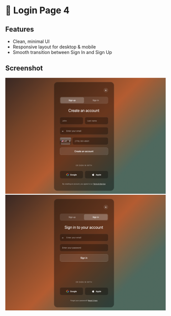 # 🔐 Login Page 4

## Features
- Clean, minimal UI  
- Responsive layout for desktop & mobile  
- Smooth transition between Sign In and Sign Up  

## Screenshot
![Sign Up Screenshot](./screenshot1.png)
![Sign In Screenshot](./screenshot2.png)
